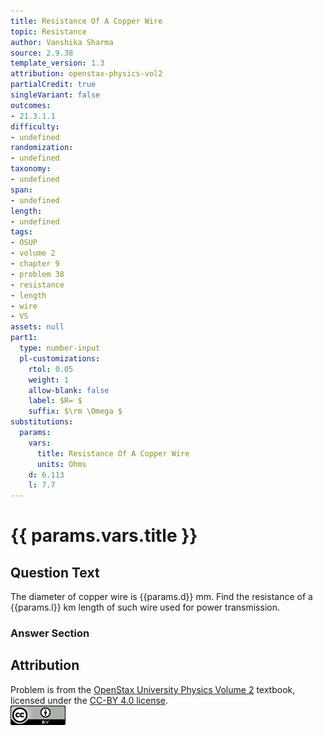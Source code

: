 ```yaml
---
title: Resistance Of A Copper Wire
topic: Resistance
author: Vanshika Sharma
source: 2.9.38
template_version: 1.3
attribution: openstax-physics-vol2
partialCredit: true
singleVariant: false
outcomes:
- 21.3.1.1
difficulty:
- undefined
randomization:
- undefined
taxonomy:
- undefined
span:
- undefined
length:
- undefined
tags:
- OSUP
- volume 2
- chapter 9
- problem 38
- resistance
- length
- wire
- VS
assets: null
part1:
  type: number-input
  pl-customizations:
    rtol: 0.05
    weight: 1
    allow-blank: false
    label: $R= $
    suffix: $\rm \Omega $
substitutions:
  params:
    vars:
      title: Resistance Of A Copper Wire
      units: Ohms
    d: 6.113
    l: 7.7
---
```

# {{ params.vars.title }}

## Question Text

The diameter of copper wire is {{params.d}} $\textrm{mm}$.
Find the resistance of a {{params.l}} $\textrm{km}$ length of such wire used for power transmission.

### Answer Section

## Attribution

Problem is from the [OpenStax University Physics Volume 2](https://openstax.org/details/books/university-physics-volume-2) textbook, licensed under the [CC-BY 4.0 license](https://creativecommons.org/licenses/by/4.0/).<br>![Image representing the Creative Commons 4.0 BY license.](https://raw.githubusercontent.com/firasm/bits/master/by.png)
